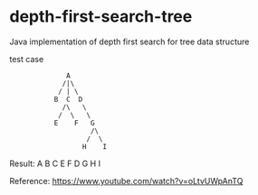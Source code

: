 # depth-first-search-tree
Java implementation of depth first search for tree data structure

test case

                  A
                 /|\
                / | \ 
               B  C  D
                 /\   \
                /  \   \
               E    F   G
                        /\
                       /  \ 
                      H    I
                     
Result: A B C E F D G H I

Reference: https://www.youtube.com/watch?v=oLtvUWpAnTQ
